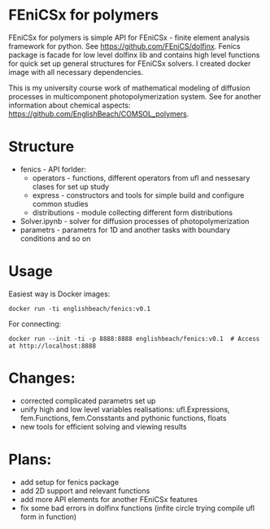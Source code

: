 # FEniCSx for polymers
FEniCSx for polymers is simple API for FEniCSx - finite element analysis framework for python. See https://github.com/FEniCS/dolfinx. Fenics package is facade for low level dolfinx lib and contains high level functions for quick set up general structures for FEniCSx solvers. I created docker image with all necessary dependencies. 

This is my university course work of mathematical modeling of diffusion processes in multicomponent photopolymerization system. See for another information about chemical aspects: https://github.com/EnglishBeach/COMSOL_polymers. 

# Structure
* fenics - API forlder:
  * operators - functions, different operators from ufl and nessesary clases for set up study
  * express - constructors and tools for simple build and configure common studies
  * distributions - module collecting different form distributions
* Solver.ipynb - solver for diffusion processes of photopolymerization
* parametrs - parametrs for 1D and another tasks with boundary conditions and so on

# Usage
Easiest way is Docker images:
```shell
docker run -ti englishbeach/fenics:v0.1
```
For connecting:
```shell
docker run --init -ti -p 8888:8888 englishbeach/fenics:v0.1  # Access at http://localhost:8888
```

# Changes:
* corrected complicated parametrs set up
* unify high and low level variables realisations: ufl.Expressions, fem.Functions, fem.Consstants and pythonic functions, floats
* new tools for efficient solving and viewing results

# Plans:
* add setup for fenics package
* add 2D support and relevant functions
* add more API elements for another FEniCSx features
* fix some bad errors in dolfinx functions (infite circle trying compile ufl form in function)
